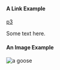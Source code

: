 #### A Link Example
[p3](http://p3.dukesnuz.com)

Some text here.

#### An Image Example

![a goose](http://dukesnuz.com/d/artgallery/images/gease_beach.jpg)
